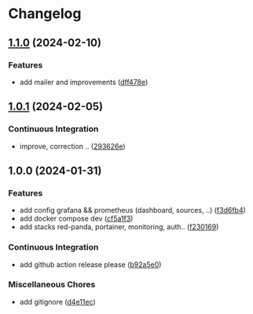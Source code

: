 # Changelog

## [1.1.0](https://github.com/Andesite-Lab/DevOps/compare/v1.0.1...v1.1.0) (2024-02-10)


### Features

* add mailer and improvements ([dff478e](https://github.com/Andesite-Lab/DevOps/commit/dff478e94013dce3a7d0fab5e359b9b6d3a9b51a))

## [1.0.1](https://github.com/Andesite-Lab/DevOps/compare/v1.0.0...v1.0.1) (2024-02-05)


### Continuous Integration

* improve, correction .. ([293626e](https://github.com/Andesite-Lab/DevOps/commit/293626e59aea2166f338a09e10988b1675bcfc43))

## 1.0.0 (2024-01-31)


### Features

* add config grafana && prometheus (dashboard, sources, ..) ([f3d6fb4](https://github.com/Andesite-Lab/DevOps/commit/f3d6fb400b9e9ddc8c9177d51edbee47dfea8021))
* add docker compose dev ([cf5a1f3](https://github.com/Andesite-Lab/DevOps/commit/cf5a1f3938754791b2ce783b6cde986669ae6ec1))
* add stacks red-panda, portainer, monitoring, auth.. ([f230169](https://github.com/Andesite-Lab/DevOps/commit/f230169f131d1cd7eb119d658acbbcb121ce77a7))


### Continuous Integration

* add github action release please ([b92a5e0](https://github.com/Andesite-Lab/DevOps/commit/b92a5e039f9bfdb40b03949308262d7351e41011))


### Miscellaneous Chores

* add gitignore ([d4e11ec](https://github.com/Andesite-Lab/DevOps/commit/d4e11ec473461400446f622f79c7788259d2a429))
